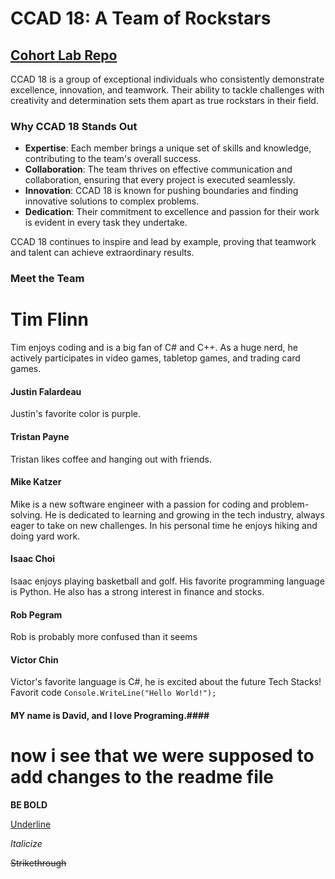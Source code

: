 # CCAD 18: A Team of Rockstars

## [Cohort Lab Repo](https://github.com/mssa-ccad18/ccad18)

CCAD 18 is a group of exceptional individuals who consistently demonstrate excellence, innovation, and teamwork. Their ability to tackle challenges with creativity and determination sets them apart as true rockstars in their field.

### Why CCAD 18 Stands Out
- **Expertise**: Each member brings a unique set of skills and knowledge, contributing to the team's overall success.
- **Collaboration**: The team thrives on effective communication and collaboration, ensuring that every project is executed seamlessly.
- **Innovation**: CCAD 18 is known for pushing boundaries and finding innovative solutions to complex problems.
- **Dedication**: Their commitment to excellence and passion for their work is evident in every task they undertake.

CCAD 18 continues to inspire and lead by example, proving that teamwork and talent can achieve extraordinary results.

### Meet the Team

# Tim Flinn
Tim enjoys coding and is a big fan of C# and C++. As a huge nerd, he actively participates in video games, tabletop games, and trading card games.


#### Justin Falardeau ####
Justin's favorite color is purple.


#### Tristan Payne #### 
Tristan likes coffee and hanging out with friends. 


#### Mike Katzer ####
Mike is a new software engineer with a passion for coding and problem-solving. He is dedicated to learning and growing in the tech industry, always eager to take on new challenges.
In his personal time he enjoys hiking and doing yard work.



#### Isaac Choi 
Isaac enjoys playing basketball and golf. His favorite programming language is Python. He also has a strong interest in finance and stocks.



#### Rob Pegram ####
Rob is probably more confused than it seems


#### Victor Chin ####
Victor's favorite language is C#, he is excited about the future Tech Stacks!
Favorit code `Console.WriteLine("Hello World!");`


#### MY name is David, and I love Programing.####


# now i see that we  were supposed to add changes to the readme file

**BE BOLD**

<ins>Underline</ins>

*Italicize*

~~Strikethrough~~




